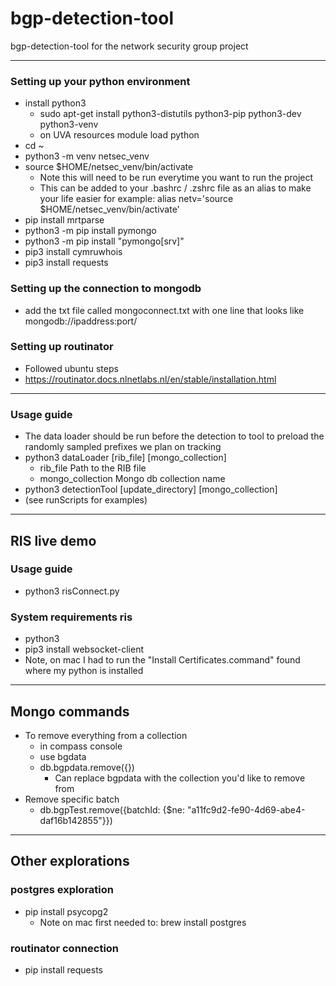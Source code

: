 # bgp-detection-tool
bgp-detection-tool for the network security group project

---

### Setting up your python environment
- install python3
  - sudo apt-get install python3-distutils python3-pip python3-dev python3-venv
  - on UVA resources module load python
- cd ~
- python3 -m venv netsec_venv
- source $HOME/netsec_venv/bin/activate
  - Note this will need to be run everytime you want to run the project
  - This can be added to your .bashrc / .zshrc file as an alias to make your life easier for example: alias netv='source $HOME/netsec_venv/bin/activate'
- pip install mrtparse
- python3 -m pip install pymongo
- python3 -m pip install "pymongo[srv]"
- pip3 install cymruwhois
- pip3 install requests

### Setting up the connection to mongodb
- add the txt file called mongoconnect.txt with one line that looks like mongodb://ipaddress:port/

### Setting up routinator
- Followed ubuntu steps
- https://routinator.docs.nlnetlabs.nl/en/stable/installation.html

---

### Usage guide
- The data loader should be run before the detection to tool to preload the randomly sampled prefixes we plan on tracking
- python3 dataLoader [rib_file] [mongo_collection]
  - rib_file          Path to the RIB file
  - mongo_collection  Mongo db collection name
- python3 detectionTool [update_directory] [mongo_collection]
- (see runScripts for examples)

---

## RIS live demo

### Usage guide
- python3 risConnect.py

### System requirements ris
- python3
- pip3 install websocket-client
- Note, on mac I had to run the "Install Certificates.command" found where my python is installed


---

## Mongo commands
- To remove everything from a collection
  - in compass console 
  - use bgdata
  - db.bgpdata.remove({})
    - Can replace bgpdata with the collection you'd like to remove from
- Remove specific batch
  - db.bgpTest.remove({batchId: {$ne: "a11fc9d2-fe90-4d69-abe4-daf16b142855"}})

---

## Other explorations

### postgres exploration
- pip install psycopg2
  - Note on mac first needed to: brew install postgres

### routinator connection
- pip install requests